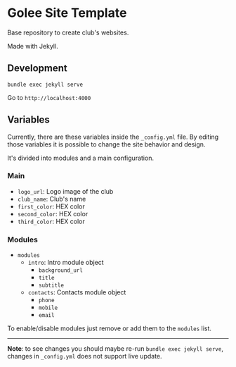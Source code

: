 # Golee Site Template 

Base repository to create club's websites.

Made with Jekyll.

## Development

`bundle exec jekyll serve`

Go to `http://localhost:4000`

## Variables

Currently, there are these variables inside the `_config.yml` file. By editing those variables it is possible to change the site behavior and design.

It's divided into modules and a main configuration.

### Main

- `logo_url`: Logo image of the club
- `club_name`: Club's name
- `first_color`: HEX color
- `second_color`: HEX color
- `third_color`: HEX color

### Modules

- `modules`
    - `intro`: Intro module object
        - `background_url`
        - `title` 
        - `subtitle`
    - `contacts`: Contacts module object
        - `phone`
        - `mobile`
        - `email`

To enable/disable modules just remove or add them to the `modules` list.

-------------------------

**Note**: to see changes you should maybe re-run `bundle exec jekyll serve`, changes in `_config.yml` does not support live update.